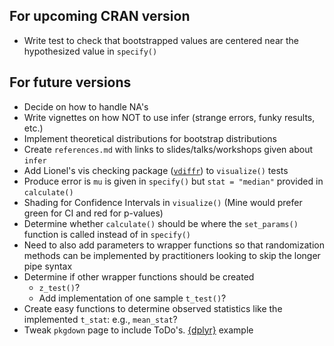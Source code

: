 ## For upcoming CRAN version

- Write test to check that bootstrapped values are centered near the 
  hypothesized value in `specify()`
  
## For future versions

- Decide on how to handle NA's
- Write vignettes on how NOT to use infer (strange errors, funky results, etc.)
- Implement theoretical distributions for bootstrap distributions
- Create `references.md` with links to slides/talks/workshops given about `infer`
- Add Lionel's vis checking package ([`vdiffr`](https://github.com/lionel-/vdiffr)) to `visualize()` tests
- Produce error is `mu` is given in `specify()` but `stat = "median"` provided in `calculate()`
- Shading for Confidence Intervals in `visualize()` (Mine would prefer green
for CI and red for p-values)
- Determine whether `calculate()` should be where the `set_params()` function is called
instead of in `specify()`
- Need to also add parameters to wrapper functions so that randomization
methods can be implemented by practitioners looking to skip the longer pipe syntax
- Determine if other wrapper functions should be created 
    - `z_test()`? 
    - Add implementation of one sample `t_test()`?
- Create easy functions to determine observed statistics like the implemented
`t_stat`: e.g., `mean_stat`?
- Tweak `pkgdown` page to include ToDo's. [{dplyr}](https://github.com/tidyverse/dplyr/blob/master/_pkgdown.yml) example